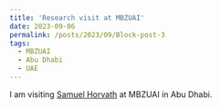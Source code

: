 ```yaml
---
title: 'Research visit at MBZUAI'
date: 2023-09-06
permalink: /posts/2023/09/Block-post-3
tags:
  - MBZUAI
  - Abu Dhabi
  - UAE
---
```

I am visiting [Samuel Horvath](https://sites.google.com/view/samuelhorvath) at MBZUAI in Abu Dhabi. 
